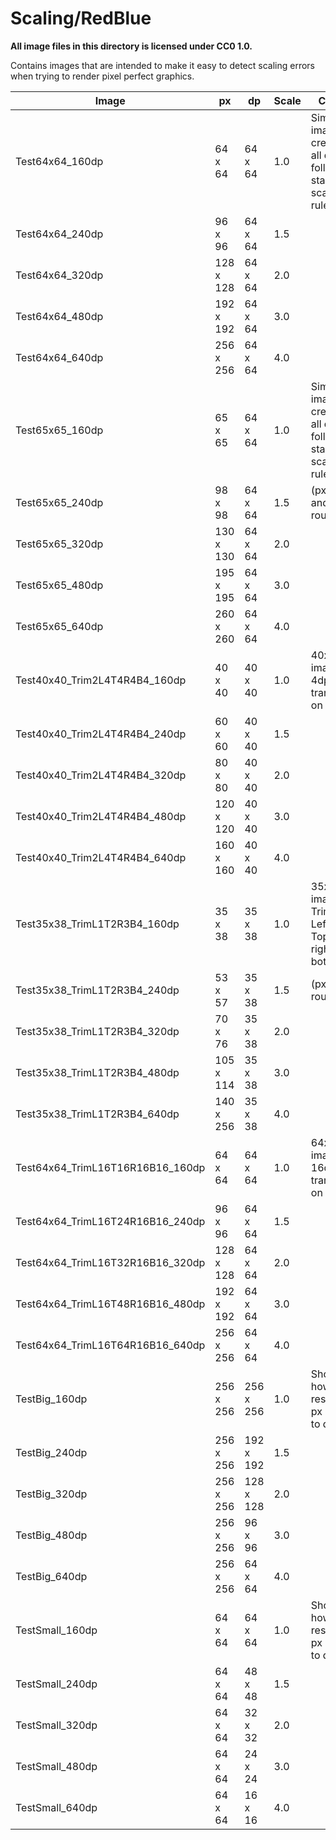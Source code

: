 # Scaling/RedBlue

**All image files in this directory is licensed under CC0 1.0.**

Contains images that are intended to make it easy to detect scaling errors when trying to render pixel perfect graphics.

Image                            | px        | dp        | Scale | Comment
---------------------------------|-----------|-----------|-------|-------------------------------------------------------------
Test64x64_160dp                  |  64 x  64 |  64 x  64 |   1.0 | Simple image created for all dp's following standard scaling rules.
Test64x64_240dp                  |  96 x  96 |  64 x  64 |   1.5 |
Test64x64_320dp                  | 128 x 128 |  64 x  64 |   2.0 |
Test64x64_480dp                  | 192 x 192 |  64 x  64 |   3.0 |
Test64x64_640dp                  | 256 x 256 |  64 x  64 |   4.0 |
Test65x65_160dp                  |  65 x  65 |  64 x  64 |   1.0 | Simple image created for all dp's following standard scaling rules.
Test65x65_240dp                  |  98 x  98 |  64 x  64 |   1.5 | (px width and height rounded)
Test65x65_320dp                  | 130 x 130 |  64 x  64 |   2.0 |
Test65x65_480dp                  | 195 x 195 |  64 x  64 |   3.0 |
Test65x65_640dp                  | 260 x 260 |  64 x  64 |   4.0 |
Test40x40_Trim2L4T4R4B4_160dp    |  40 x  40 |  40 x  40 |   1.0 | 40x40dp image with 4dp of transparency on all sides.
Test40x40_Trim2L4T4R4B4_240dp    |  60 x  60 |  40 x  40 |   1.5 |
Test40x40_Trim2L4T4R4B4_320dp    |  80 x  80 |  40 x  40 |   2.0 |
Test40x40_Trim2L4T4R4B4_480dp    | 120 x 120 |  40 x  40 |   3.0 |
Test40x40_Trim2L4T4R4B4_640dp    | 160 x 160 |  40 x  40 |   4.0 |
Test35x38_TrimL1T2R3B4_160dp     |  35 x  38 |  35 x  38 |   1.0 | 35x38dp image with Trim Left=1dp, Top=2dp, right=3dp, bottom=4dp.
Test35x38_TrimL1T2R3B4_240dp     |  53 x  57 |  35 x  38 |   1.5 | (px width rounded)
Test35x38_TrimL1T2R3B4_320dp     |  70 x  76 |  35 x  38 |   2.0 |
Test35x38_TrimL1T2R3B4_480dp     | 105 x 114 |  35 x  38 |   3.0 |
Test35x38_TrimL1T2R3B4_640dp     | 140 x 256 |  35 x  38 |   4.0 |
Test64x64_TrimL16T16R16B16_160dp |  64 x  64 |  64 x  64 |   1.0 | 64x64dp image with 16dp of transparency on all sides.
Test64x64_TrimL16T24R16B16_240dp |  96 x  96 |  64 x  64 |   1.5 |
Test64x64_TrimL16T32R16B16_320dp | 128 x 128 |  64 x  64 |   2.0 |
Test64x64_TrimL16T48R16B16_480dp | 192 x 192 |  64 x  64 |   3.0 |
Test64x64_TrimL16T64R16B16_640dp | 256 x 256 |  64 x  64 |   4.0 |
TestBig_160dp                    | 256 x 256 | 256 x 256 |   1.0 | Showcases how the resolution in px resolves to dp.
TestBig_240dp                    | 256 x 256 | 192 x 192 |   1.5 |
TestBig_320dp                    | 256 x 256 | 128 x 128 |   2.0 |
TestBig_480dp                    | 256 x 256 |  96 x  96 |   3.0 |
TestBig_640dp                    | 256 x 256 |  64 x  64 |   4.0 |
TestSmall_160dp                  |  64 x  64 |  64 x  64 |   1.0 | Showcases how the resolution in px resolves to dp.
TestSmall_240dp                  |  64 x  64 |  48 x  48 |   1.5 |
TestSmall_320dp                  |  64 x  64 |  32 x  32 |   2.0 |
TestSmall_480dp                  |  64 x  64 |  24 x  24 |   3.0 |
TestSmall_640dp                  |  64 x  64 |  16 x  16 |   4.0 |
